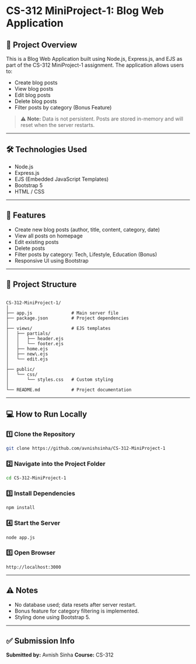 # CS-312 MiniProject-1: Blog Web Application

## 📌 Project Overview

This is a Blog Web Application built using Node.js, Express.js, and EJS as part of the CS-312 MiniProject-1 assignment. The application allows users to:

- Create blog posts
- View blog posts
- Edit blog posts
- Delete blog posts
- Filter posts by category (Bonus Feature)

> ⚠ **Note:** Data is not persistent. Posts are stored in-memory and will reset when the server restarts.

---

## 🛠 Technologies Used

- Node.js
- Express.js
- EJS (Embedded JavaScript Templates)
- Bootstrap 5
- HTML / CSS

---

## 🚀 Features

- Create new blog posts (author, title, content, category, date)
- View all posts on homepage
- Edit existing posts
- Delete posts
- Filter posts by category: Tech, Lifestyle, Education (Bonus)
- Responsive UI using Bootstrap

---

## 📂 Project Structure

```

CS-312-MiniProject-1/
│
├── app.js               # Main server file
├── package.json         # Project dependencies
│
├── views/               # EJS templates
│   ├── partials/
│   │   ├── header.ejs
│   │   └── footer.ejs
│   ├── home.ejs
│   ├── new\.ejs
│   └── edit.ejs
│
├── public/
│   └── css/
│       └── styles.css   # Custom styling
│
└── README.md            # Project documentation

````

---

## 💻 How to Run Locally

### 1️⃣ Clone the Repository

```bash
git clone https://github.com/avnishsinha/CS-312-MiniProject-1
````

### 2️⃣ Navigate into the Project Folder

```bash
cd CS-312-MiniProject-1
```

### 3️⃣ Install Dependencies

```bash
npm install
```

### 4️⃣ Start the Server

```bash
node app.js
```

### 5️⃣ Open Browser

```
http://localhost:3000
```

---

## ⚠ Notes

* No database used; data resets after server restart.
* Bonus feature for category filtering is implemented.
* Styling done using Bootstrap 5.

---

## ✅ Submission Info

**Submitted by:** Avnish Sinha
**Course:** CS-312



